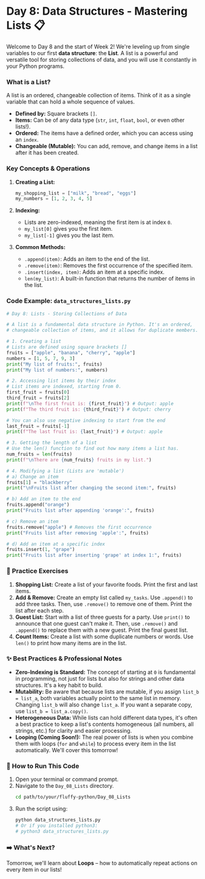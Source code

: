 
# Day 8: Data Structures - Mastering Lists 📋

Welcome to Day 8 and the start of Week 2! We're leveling up from single variables to our first **data structure**: the **List**. A list is a powerful and versatile tool for storing collections of data, and you will use it constantly in your Python programs.

### What is a List?

A list is an ordered, changeable collection of items. Think of it as a single variable that can hold a whole sequence of values.

* **Defined by:** Square brackets `[]`.
* **Items:** Can be of any data type (`str`, `int`, `float`, `bool`, or even other lists!).
* **Ordered:** The items have a defined order, which you can access using an `index`.
* **Changeable (Mutable):** You can add, remove, and change items in a list after it has been created.

### Key Concepts & Operations

1.  **Creating a List:**
    ```python
    my_shopping_list = ["milk", "bread", "eggs"]
    my_numbers = [1, 2, 3, 4, 5]
    ```

2.  **Indexing:**
    * Lists are zero-indexed, meaning the first item is at index `0`.
    * `my_list[0]` gives you the first item.
    * `my_list[-1]` gives you the last item.

3.  **Common Methods:**
    * `.append(item)`: Adds an item to the end of the list.
    * `.remove(item)`: Removes the first occurrence of the specified item.
    * `.insert(index, item)`: Adds an item at a specific index.
    * `len(my_list)`: A built-in function that returns the number of items in the list.

### Code Example: `data_structures_lists.py`

```python
# Day 8: Lists - Storing Collections of Data

# A list is a fundamental data structure in Python. It's an ordered,
# changeable collection of items, and it allows for duplicate members.

# 1. Creating a list
# Lists are defined using square brackets []
fruits = ["apple", "banana", "cherry", "apple"]
numbers = [1, 5, 7, 9, 3]
print("My list of fruits:", fruits)
print("My list of numbers:", numbers)

# 2. Accessing list items by their index
# List items are indexed, starting from 0.
first_fruit = fruits[0]
third_fruit = fruits[2]
print(f"\nThe first fruit is: {first_fruit}") # Output: apple
print(f"The third fruit is: {third_fruit}") # Output: cherry

# You can also use negative indexing to start from the end
last_fruit = fruits[-1]
print(f"The last fruit is: {last_fruit}") # Output: apple

# 3. Getting the length of a list
# Use the len() function to find out how many items a list has.
num_fruits = len(fruits)
print(f"\nThere are {num_fruits} fruits in my list.")

# 4. Modifying a list (Lists are 'mutable')
# a) Change an item
fruits[1] = "blackberry"
print("\nFruits list after changing the second item:", fruits)

# b) Add an item to the end
fruits.append("orange")
print("Fruits list after appending 'orange':", fruits)

# c) Remove an item
fruits.remove("apple") # Removes the first occurrence
print("Fruits list after removing 'apple':", fruits)

# d) Add an item at a specific index
fruits.insert(1, "grape")
print("Fruits list after inserting 'grape' at index 1:", fruits)
````

### 📝 Practice Exercises

1.  **Shopping List:** Create a list of your favorite foods. Print the first and last items.
2.  **Add & Remove:** Create an empty list called `my_tasks`. Use `.append()` to add three tasks. Then, use `.remove()` to remove one of them. Print the list after each step.
3.  **Guest List:** Start with a list of three guests for a party. Use `print()` to announce that one guest can't make it. Then, use `.remove()` and `.append()` to replace them with a new guest. Print the final guest list.
4.  **Count Items:** Create a list with some duplicate numbers or words. Use `len()` to print how many items are in the list.

### ✨ Best Practices & Professional Notes

  * **Zero-Indexing is Standard:** The concept of starting at `0` is fundamental in programming, not just for lists but also for strings and other data structures. It's a key habit to build.
  * **Mutability:** Be aware that because lists are mutable, if you assign `list_b = list_a`, both variables actually point to the same list in memory. Changing `list_b` will also change `list_a`. If you want a separate copy, use `list_b = list_a.copy()`.
  * **Heterogeneous Data:** While lists can hold different data types, it's often a best practice to keep a list's contents homogeneous (all numbers, all strings, etc.) for clarity and easier processing.
  * **Looping (Coming Soon\!):** The real power of lists is when you combine them with loops (`for` and `while`) to process every item in the list automatically. We'll cover this tomorrow\!

### 🏃 How to Run This Code

1.  Open your terminal or command prompt.
2.  Navigate to the `Day_08_Lists` directory.
    ```bash
    cd path/to/your/fluffy-python/Day_08_Lists
    ```
3.  Run the script using:
    ```bash
    python data_structures_lists.py
    # Or if you installed python3:
    # python3 data_structures_lists.py
    ```

### ➡️ What's Next?

Tomorrow, we'll learn about **Loops** – how to automatically repeat actions on every item in our lists\!
